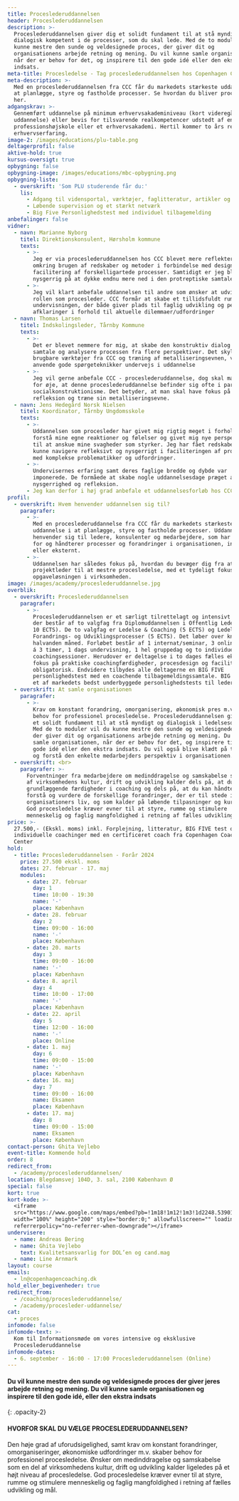 ```yaml
---
title: Proceslederuddannelsen
header: Proceslederuddannelsen
description: >-
  Proceslederuddannelsen giver dig et solidt fundament til at stå myndigt og
  dialogisk kompetent i de processer, som du skal lede. Med de to moduler vil du
  kunne mestre den sunde og veldesignede proces, der giver dit og
  organisationens arbejde retning og mening. Du vil kunne samle organisationen,
  når der er behov for det, og inspirere til den gode idé eller den ekstra
  indsats.
meta-title: Procesledelse - Tag proceslederuddannelsen hos Copenhagen Coaching Center
meta-description: >-
  Med en proceslederuddannelsen fra CCC får du markedets stærkeste uddannelse i
  at planlægge, styre og fastholde processer. Se hvordan du bliver procesleder
  her.
adgangskrav: >-
  Gennemført uddannelse på minimum erhvervsakademiniveau (kort videregående
  uddannelse) eller bevis for tilsvarende realkompetencer udstedt af en
  professionshøjskole eller et erhvervsakademi. Hertil kommer to års relevant
  erhvervserfaring.
image-2: /images/educations/plu-table.png
deltagerprofil: false
aktive-hold: true
kursus-oversigt: true
opbygning: false
opbygning-image: /images/educations/mbc-opbygning.png
opbygning-liste:
  - overskrift: 'Som PLU studerende får du:'
    lis:
      - Adgang til vidensportal, værktøjer, faglitteratur, artikler og cases
      - Løbende supervision og et stærkt netværk
      - Big Five Personlighedstest med individuel tilbagemelding
anbefalinger: false
vidner:
  - navn: Marianne Nyborg
    titel: Direktionskonsulent, Hørsholm kommune
    texts:
      - >-
        Jeg er via proceslederuddannelsen hos CCC blevet mere reflekteret
        omkring brugen af redskaber og metoder i forbindelse med design og
        facilitering af forskelligartede processer. Samtidigt er jeg blevet
        nysgerrig på at dykke endnu mere ned i den protreptiske samtaleform.
      - >-
        Jeg vil klart anbefale uddannelsen til andre som ønsker at udvikle sig i
        rollen som procesleder. CCC formår at skabe et tillidsfuldt rum for
        undervisningen, der både giver plads til faglig udvikling og personlige
        afklaringer i forhold til aktuelle dilemmaer/udfordringer
  - navn: Thomas Larsen
    titel: Indskolingsleder, Tårnby Kommune
    texts:
      - >-
        Det er blevet nemmere for mig, at skabe den konstruktiv dialog i en
        samtale og analysere processen fra flere perspektiver. Det skyldes
        brugbare værktøjer fra CCC og træning af metalliseringsevnen, ved at
        anvende gode spørgeteknikker undervejs i uddannelse
      - >-
        Jeg vil gerne anbefale CCC - proceslederuddannelse, dog skal man have
        for øje, at denne proceslederuddannelse befinder sig ofte i paradigmet,
        socialkonstruktionisme. Det betyder, at man skal have fokus på egen
        refleksion og træne sin metalliseringsevne.
  - navn: Jens Hedegård Norsk Nielsen
    titel: Koordinator, Tårnby Ungdomsskole
    texts:
      - >-
        Uddannelsen som procesleder har givet mig rigtig meget i forhold til at
        forstå mine egne reaktioner og følelser og givet mig nye perspektiver
        til at anskue mine svagheder som styrker. Jeg har fået redskaber til at
        kunne navigere refleksivt og nysgerrigt i faciliteringen af processer
        med komplekse problematikker og udfordringer.
      - >-
        Undervisernes erfaring samt deres faglige bredde og dybde var
        imponerede. De formåede at skabe nogle uddannelsesdage præget af nærvær,
        nysgerrighed og refleksion.
      - Jeg kan derfor i høj grad anbefale et uddannelsesforløb hos CCC.
profil:
  - overskrift: Hvem henvender uddannelsen sig til?
    paragrafer:
      - >-
        Med en proceslederuddannelse fra CCC får du markedets stærkeste
        uddannelse i at planlægge, styre og fastholde processer. Uddannelsen
        henvender sig til ledere, konsulenter og medarbejdere, som har ansvar
        for og håndterer processer og forandringer i organisationen, internt
        eller eksternt.
      - >-
        Uddannelsen har således fokus på, hvordan du bevæger dig fra at være
        projektleder til at mestre procesledelse, med et tydeligt fokus på
        opgaveløsningen i virksomheden.
image: /images/academy/proceslederuddannelse.jpg
overblik:
  - overskrift: Proceslederuddannelsen
    paragrafer:
      - >-
        Proceslederuddannelsen er et særligt tilrettelagt og intensivt forløb,
        der består af to valgfag fra Diplomuddannelsen i Offentlig Ledelse (ialt
        10 ECTS). De to valgfag er Ledelse & Coaching (5 ECTS) og Ledelse af
        Forandrings- og Udviklingsprocesser (5 ECTS). Det løber over knapt
        halvanden måned. Forløbet består af 1 internat/seminar, 3 online webinar
        á 3 timer, 1 dags undervisning, 1 hel gruppedag og to individuelle
        coachingsessioner. Herudover er deltagelse i to dages fælles eksamen med
        fokus på praktiske coachingfærdigheder, procesdesign og facilitering
        obligatorisk. Endvidere tilbydes alle deltagerne en BIG FIVE
        personlighedstest med en coachende tilbagemeldingssamtale. BIG FIVE er
        et af markedets bedst underbyggede personlighedstests til ledere.
  - overskrift: At samle organisationen
    paragrafer:
      - >-
        Krav om konstant forandring, omorganisering, økonomisk pres m.v. skaber
        behov for professionel procesledelse. Proceslederuddannelsen giver dig
        et solidt fundament til at stå myndigt og dialogisk i ledelsesopgaven.
        Med de to moduler vil du kunne mestre den sunde og veldesignede proces,
        der giver dit og organisationens arbejde retning og mening. Du vil kunne
        samle organisationen, når der er behov for det, og inspirere til den
        gode idé eller den ekstra indsats. Du vil også blive klædt på til at se
        og forstå den enkelte medarbejders perspektiv i organisationen.
  - overskrift: <br>
    paragrafer: >-
      Forventninger fra medarbejdere om medinddragelse og samskabelse som en del
      af virksomhedens kultur, drift og udvikling kalder dels på, at du har
      grundlæggende færdigheder i coaching og dels på, at du kan håndtere,
      forstå og vurdere de forskellige forandringer, der er til stede i
      organisationers liv, og som kalder på løbende tilpasninger og kursskifte.
      God procesledelse kræver evner til at styre, rumme og stimulere
      menneskelig og faglig mangfoldighed i retning af fælles udvikling og mål.
price: >-
  27.500,- (Ekskl. moms) inkl. Forplejning, litteratur, BIG FIVE test og to
  individuelle coachinger med en certificeret coach fra Copenhagen Coaching
  Center
hold:
  - title: Proceslederuddannelsen - Forår 2024
    price: 27.500 ekskl. moms
    dates: 27. februar - 17. maj
    modules:
      - date: 27. februar
        day: 1
        time: 10:00 - 19:30
        name: '-'
        place: København
      - date: 28. februar
        day: 2
        time: 09:00 - 16:00
        name: '-'
        place: København
      - date: 20. marts
        day: 3
        time: 09:00 - 16:00
        name: '-'
        place: København
      - date: 8. april
        day: 4
        time: 10:00 - 17:00
        name: '-'
        place: København
      - date: 22. april
        day: 5
        time: 12:00 - 16:00
        name: '-'
        place: Online
      - date: 1. maj
        day: 6
        time: 09:00 - 15:00
        name: '-'
        place: København
      - date: 16. maj
        day: 7
        time: 09:00 - 16:00
        name: Eksamen
        place: København
      - date: 17. maj
        day: 8
        time: 09:00 - 15:00
        name: Eksamen
        place: København
contact-person: Ghita Vejlebo
event-title: Kommende hold
order: 8
redirect_from:
  - /academy/proceslederuddannelsen/
location: Blegdamsvej 104D, 3. sal, 2100 København Ø
special: false
kort: true
kort-kode: >-
  <iframe
  src="https://www.google.com/maps/embed?pb=!1m18!1m12!1m3!1d2248.539012921064!2d12.571144951594782!3d55.6970020036662!2m3!1f0!2f0!3f0!3m2!1i1024!2i768!4f13.1!3m3!1m2!1s0x465252fc41468a33%3A0x721ebe721a5ba062!2sBlegdamsvej%20104C%2C%202100%20K%C3%B8benhavn!5e0!3m2!1sda!2sdk!4v1652082586059!5m2!1sda!2sdk"
  width="100%" height="200" style="border:0;" allowfullscreen="" loading="lazy"
  referrerpolicy="no-referrer-when-downgrade"></iframe>
undervisere:
  - name: Andreas Bering
  - name: Ghita Vejlebo
    text: Kvalitetsansvarlig for DOL’en og cand.mag
  - name: Line Arnmark
layout: course
emails:
  - ln@copenhagencoaching.dk
hold_eller_begivenheder: true
redirect_from:
  - /coaching/proceslederuddannelse/
  - /academy/procesleder-uddannelse/
cat:
  - proces
infomode: false
infomode-text: >-
  Kom til Informationsmøde om vores intensive og eksklusive
  Proceslederuddannelse
infomode-dates:
  - 6. september - 16:00 - 17:00 Proceslederuddannelsen (Online)
---
```

#### Du vil kunne mestre den sunde og veldesignede proces der giver jeres arbejde retning og mening. Du vil kunne samle organisationen og inspirere til den gode idé, eller den ekstra indsats
{: .opacity-2}



#### HVORFOR SKAL DU VÆLGE PROCESLEDERUDDANNELSEN?

Den høje grad af uforudsigelighed, samt krav om konstant forandringer, omorganiseringer, økonomiske udfordringer m.v. skaber behov for professionel procesledelse. Ønsker om medinddragelse og samskabelse som en del af virksomhedens kultur, drift og udvikling kalder ligeledes på et højt niveau af procesledelse. God procesledelse kræver evner til at styre, rumme og stimulere menneskelig og faglig mangfoldighed i retning af fælles udvikling og mål.